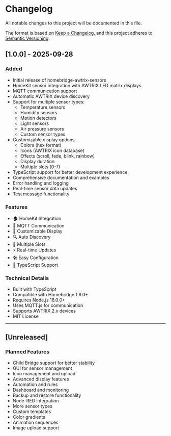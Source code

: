# Changelog

All notable changes to this project will be documented in this file.

The format is based on [Keep a Changelog](https://keepachangelog.com/en/1.0.0/),
and this project adheres to [Semantic Versioning](https://semver.org/spec/v2.0.0.html).

## [1.0.0] - 2025-09-28

### Added
- Initial release of homebridge-awtrix-sensors
- HomeKit sensor integration with AWTRIX LED matrix displays
- MQTT communication support
- Automatic AWTRIX device discovery
- Support for multiple sensor types:
  - Temperature sensors
  - Humidity sensors
  - Motion detectors
  - Light sensors
  - Air pressure sensors
  - Custom sensor types
- Customizable display options:
  - Colors (hex format)
  - Icons (AWTRIX icon database)
  - Effects (scroll, fade, blink, rainbow)
  - Display duration
  - Multiple slots (0-7)
- TypeScript support for better development experience
- Comprehensive documentation and examples
- Error handling and logging
- Real-time sensor data updates
- Test message functionality

### Features
- 🏠 HomeKit Integration
- 📡 MQTT Communication
- 🎨 Customizable Display
- 🔍 Auto Discovery
- 📱 Multiple Slots
- ⚡ Real-time Updates
- 🛠️ Easy Configuration
- 🔧 TypeScript Support

### Technical Details
- Built with TypeScript
- Compatible with Homebridge 1.6.0+
- Requires Node.js 16.0.0+
- Uses MQTT.js for communication
- Supports AWTRIX 2.x devices
- MIT License

---

## [Unreleased]

### Planned Features
- Child Bridge support for better stability
- GUI for sensor management
- Icon management and upload
- Advanced display features
- Automation and rules
- Dashboard and monitoring
- Backup and restore functionality
- Node-RED integration
- More sensor types
- Custom templates
- Color gradients
- Animation sequences
- Image upload support

